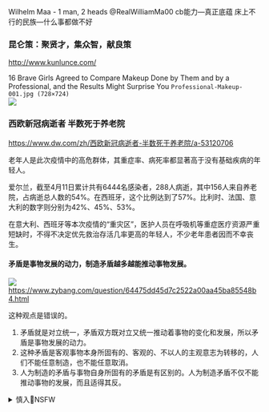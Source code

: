 Wilhelm Maa - 1 man, 2 heads
@RealWilliamMa00
cb能力—真正底蕴
床上不行的民族—什么事都做不好

### 昆仑策：聚贤才，集众智，献良策
http://www.kunlunce.com/

16 Brave Girls Agreed to Compare Makeup Done by Them and by a Professional, and the Results Might Surprise You
`Professional-Makeup-001.jpg (728×724)`<br>
![](https://lovely-healthy.com/wp-content/uploads/Professional-Makeup-001.jpg)

### 西欧新冠病逝者 半数死于养老院
https://www.dw.com/zh/西欧新冠病逝者-半数死于养老院/a-53120706

老年人是此次疫情中的高危群体，其重症率、病死率都显著高于没有基础疾病的年轻人。

爱尔兰，截至4月11日累计共有6444名感染者，288人病逝，其中156人来自养老院，占病逝总人数的54%。在西班牙，这个比例达到了57%。比利时、法国、意大利的数字则分别为42%、45%、53%。

在意大利、西班牙等本次疫情的“重灾区”，医护人员在呼吸机等重症医疗资源严重短缺时，不得不决定优先救治存活几率更高的年轻人，不少老年患者因而不幸丧生。

#### 矛盾是事物发展的动力，制造矛盾越多越能推动事物发展。
![](https://img.t.sinajs.cn/t4/appstyle/expression/ext/normal/33/2018new_xixi_org.png)
https://www.zybang.com/question/64475dd45d7c2522a00aa45ba85548b4.html

这种观点是错误的。
1. 矛盾就是对立统一，矛盾双方既对立又统一推动着事物的变化和发展，所以矛盾是事物发展的动力。
2. 这种矛盾是客观事物本身所固有的、客观的、不以人的主观意志为转移的，人们不能任意制造，也不能任意取消。
3. 人为制造的矛盾与事物自身所固有的矛盾是有区别的。人为制造矛盾不仅不能推动事物的发展，而且适得其反。

<details><summary>慎入🔞NSFW</summary>

Not Safe For Work
![](https://upload.wikimedia.org/wikipedia/commons/thumb/d/d3/Biohazard_Symbol_Specification.png/210px-Biohazard_Symbol_Specification.png)

<details><summary><b>风险自理Use At Your Own Risk🈲</summary>

### 三个月内把荒地全部耕种起来，否则将有数亿人饿死
http://www.kunlunce.com/gcjy/zxzz111/2020-04-13/142482.html

全m动员，不会乱，不会死人，就算死掉一部分人，整个gj还是能活下去，zq能够保住。

现在这么捂着，全m装傻，结果是突然穿帮，猝不及防。危及到zq安全。

我们应该感谢这些人，有面对现实的勇气，有慈悲的胸怀。能及早戳穿泡沫，让大家能提前想办法。

退一万步说，尽了极大努力逃离，我也能死个明白，我不至于带着怨恨离开这个人世。饥h怪自己不怪别人。

### zg驻日使馆批读卖：公然诋毁zggcd
http://www.rfi.fr/cn/亚洲/20200414-zg驻日使馆批读卖-公然诋毁zggcd

日本《读卖新闻》驻zg总局长竹内诚一l12日，在《读卖新闻》“世界观点”专栏撰文指出，zg这次处理2019冠状病毒疾病疫情，让他清楚地看到zg体z不道歉”的体质，并讽刺zg的t治是靠不会犯错的“无谬神话”。
</details>
</details>
